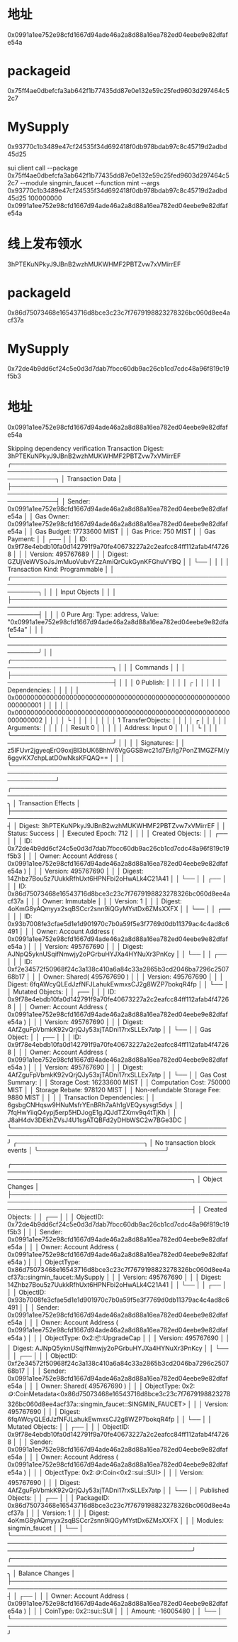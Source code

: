 # 地址
0x0991a1ee752e98cfd1667d94ade46a2a8d88a16ea782ed04eebe9e82dfafe54a
# packageid
0x75ff4ae0dbefcfa3ab642f1b77435dd87e0e132e59c25fed9603d297464c52c7
# MySupply
0x93770c1b3489e47cf24535f34d692418f0db978bdab97c8c45719d2adbd45d25

sui client call --package 0x75ff4ae0dbefcfa3ab642f1b77435dd87e0e132e59c25fed9603d297464c52c7 --module singmin_faucet --function mint --args 0x93770c1b3489e47cf24535f34d692418f0db978bdab97c8c45719d2adbd45d25 100000000 0x0991a1ee752e98cfd1667d94ade46a2a8d88a16ea782ed04eebe9e82dfafe54a





# 线上发布领水
3hPTEKuNPkyJ9JBnB2wzhMUKWHMF2PBTZvw7xVMirrEF
# packageId
0x86d75073468e16543716d8bce3c23c7f7679198823278326bc060d8ee4acf37a
# MySupply
0x72de4b9dd6cf24c5e0d3d7dab7fbcc60db9ac26cb1cd7cdc48a96f819c19f5b3
# 地址
0x0991a1ee752e98cfd1667d94ade46a2a8d88a16ea782ed04eebe9e82dfafe54a


Skipping dependency verification
Transaction Digest: 3hPTEKuNPkyJ9JBnB2wzhMUKWHMF2PBTZvw7xVMirrEF
╭──────────────────────────────────────────────────────────────────────────────────────────────────────────────╮
│ Transaction Data                                                                                             │
├──────────────────────────────────────────────────────────────────────────────────────────────────────────────┤
│ Sender: 0x0991a1ee752e98cfd1667d94ade46a2a8d88a16ea782ed04eebe9e82dfafe54a                                   │
│ Gas Owner: 0x0991a1ee752e98cfd1667d94ade46a2a8d88a16ea782ed04eebe9e82dfafe54a                                │
│ Gas Budget: 17733600 MIST                                                                                    │
│ Gas Price: 750 MIST                                                                                          │
│ Gas Payment:                                                                                                 │
│  ┌──                                                                                                         │
│  │ ID: 0x9f78e4ebdb10fa0d142791f9a70fe40673227a2c2eafcc84ff112afab4f47268                                    │
│  │ Version: 495767689                                                                                        │
│  │ Digest: GZUjVeWVSoJsJmMuoVubvYZzAmiQrCukGynKFGhuVYBQ                                                      │
│  └──                                                                                                         │
│                                                                                                              │
│ Transaction Kind: Programmable                                                                               │
│ ╭──────────────────────────────────────────────────────────────────────────────────────────────────────────╮ │
│ │ Input Objects                                                                                            │ │
│ ├──────────────────────────────────────────────────────────────────────────────────────────────────────────┤ │
│ │ 0   Pure Arg: Type: address, Value: "0x0991a1ee752e98cfd1667d94ade46a2a8d88a16ea782ed04eebe9e82dfafe54a" │ │
│ ╰──────────────────────────────────────────────────────────────────────────────────────────────────────────╯ │
│ ╭─────────────────────────────────────────────────────────────────────────╮                                  │
│ │ Commands                                                                │                                  │
│ ├─────────────────────────────────────────────────────────────────────────┤                                  │
│ │ 0  Publish:                                                             │                                  │
│ │  ┌                                                                      │                                  │
│ │  │ Dependencies:                                                        │                                  │
│ │  │   0x0000000000000000000000000000000000000000000000000000000000000001 │                                  │
│ │  │   0x0000000000000000000000000000000000000000000000000000000000000002 │                                  │
│ │  └                                                                      │                                  │
│ │                                                                         │                                  │
│ │ 1  TransferObjects:                                                     │                                  │
│ │  ┌                                                                      │                                  │
│ │  │ Arguments:                                                           │                                  │
│ │  │   Result 0                                                           │                                  │
│ │  │ Address: Input  0                                                    │                                  │
│ │  └                                                                      │                                  │
│ ╰─────────────────────────────────────────────────────────────────────────╯                                  │
│                                                                                                              │
│ Signatures:                                                                                                  │
│    z5lFUvr2jgyeqErO9oxjBI3bUK6BhhV6VgGGSBwc21d7Er/Ig7PonZ1MGZFM/y6ggvKX7chpLatD0wNksKFQAQ==                  │
│                                                                                                              │
╰──────────────────────────────────────────────────────────────────────────────────────────────────────────────╯
╭───────────────────────────────────────────────────────────────────────────────────────────────────╮
│ Transaction Effects                                                                               │
├───────────────────────────────────────────────────────────────────────────────────────────────────┤
│ Digest: 3hPTEKuNPkyJ9JBnB2wzhMUKWHMF2PBTZvw7xVMirrEF                                              │
│ Status: Success                                                                                   │
│ Executed Epoch: 712                                                                               │
│                                                                                                   │
│ Created Objects:                                                                                  │
│  ┌──                                                                                              │
│  │ ID: 0x72de4b9dd6cf24c5e0d3d7dab7fbcc60db9ac26cb1cd7cdc48a96f819c19f5b3                         │
│  │ Owner: Account Address ( 0x0991a1ee752e98cfd1667d94ade46a2a8d88a16ea782ed04eebe9e82dfafe54a )  │
│  │ Version: 495767690                                                                             │
│  │ Digest: 14Zhbz7Bou5z7UukkRfhUxt6HPNFbi2oHwALk4C21A41                                           │
│  └──                                                                                              │
│  ┌──                                                                                              │
│  │ ID: 0x86d75073468e16543716d8bce3c23c7f7679198823278326bc060d8ee4acf37a                         │
│  │ Owner: Immutable                                                                               │
│  │ Version: 1                                                                                     │
│  │ Digest: 4oKmG8yAQmyyx2sqBSCcr2snn9iQGyMYstDx6ZMsXXFX                                           │
│  └──                                                                                              │
│  ┌──                                                                                              │
│  │ ID: 0x93b7008fe3cfae5d1e1d901970c7b0a59f5e3f7769d0db11379ac4c4ad8c6491                         │
│  │ Owner: Account Address ( 0x0991a1ee752e98cfd1667d94ade46a2a8d88a16ea782ed04eebe9e82dfafe54a )  │
│  │ Version: 495767690                                                                             │
│  │ Digest: AJNpQ5yknUSqifNmwjy2oPGrbuHYJXa4HYNuXr3PnKcy                                           │
│  └──                                                                                              │
│  ┌──                                                                                              │
│  │ ID: 0xf2e34572f50968f24c3a138c410a6a84c33a2865b3cd2046ba7296c250768b17                         │
│  │ Owner: Shared( 495767690 )                                                                     │
│  │ Version: 495767690                                                                             │
│  │ Digest: 6fqAWcyQLEdJzfNFJLahukEwmxsCJ2g8WZP7bokqR4fp                                           │
│  └──                                                                                              │
│ Mutated Objects:                                                                                  │
│  ┌──                                                                                              │
│  │ ID: 0x9f78e4ebdb10fa0d142791f9a70fe40673227a2c2eafcc84ff112afab4f47268                         │
│  │ Owner: Account Address ( 0x0991a1ee752e98cfd1667d94ade46a2a8d88a16ea782ed04eebe9e82dfafe54a )  │
│  │ Version: 495767690                                                                             │
│  │ Digest: 4AfZguFpVbmkK92vQrjQJy53xjTADni17rxSLLEx7atp                                           │
│  └──                                                                                              │
│ Gas Object:                                                                                       │
│  ┌──                                                                                              │
│  │ ID: 0x9f78e4ebdb10fa0d142791f9a70fe40673227a2c2eafcc84ff112afab4f47268                         │
│  │ Owner: Account Address ( 0x0991a1ee752e98cfd1667d94ade46a2a8d88a16ea782ed04eebe9e82dfafe54a )  │
│  │ Version: 495767690                                                                             │
│  │ Digest: 4AfZguFpVbmkK92vQrjQJy53xjTADni17rxSLLEx7atp                                           │
│  └──                                                                                              │
│ Gas Cost Summary:                                                                                 │
│    Storage Cost: 16233600 MIST                                                                    │
│    Computation Cost: 750000 MIST                                                                  │
│    Storage Rebate: 978120 MIST                                                                    │
│    Non-refundable Storage Fee: 9880 MIST                                                          │
│                                                                                                   │
│ Transaction Dependencies:                                                                         │
│    6gsbgCNHqsw9HNuMsfrYEnBRh7aAh1gVEQysysgt5dys                                                   │
│    7fqHwYiiqQ4ypj5erp5HDJogE1gJQJdTZXmv9q4tTjKh                                                   │
│    J8aH4dv3DEkhZVsJ4U1sgATQBFd2yDHbWSC2w7BGe3DC                                                   │
╰───────────────────────────────────────────────────────────────────────────────────────────────────╯
╭─────────────────────────────╮
│ No transaction block events │
╰─────────────────────────────╯

╭─────────────────────────────────────────────────────────────────────────────────────────────────────────────────────────────────────────────╮
│ Object Changes
    │
├─────────────────────────────────────────────────────────────────────────────────────────────────────────────────────────────────────────────┤
│ Created Objects:
    │
│  ┌──
    │
│  │ ObjectID: 0x72de4b9dd6cf24c5e0d3d7dab7fbcc60db9ac26cb1cd7cdc48a96f819c19f5b3
    │
│  │ Sender: 0x0991a1ee752e98cfd1667d94ade46a2a8d88a16ea782ed04eebe9e82dfafe54a
    │
│  │ Owner: Account Address ( 0x0991a1ee752e98cfd1667d94ade46a2a8d88a16ea782ed04eebe9e82dfafe54a )
    │
│  │ ObjectType: 0x86d75073468e16543716d8bce3c23c7f7679198823278326bc060d8ee4acf37a::singmin_faucet::MySupply
    │
│  │ Version: 495767690
    │
│  │ Digest: 14Zhbz7Bou5z7UukkRfhUxt6HPNFbi2oHwALk4C21A41
    │
│  └──
    │
│  ┌──
    │
│  │ ObjectID: 0x93b7008fe3cfae5d1e1d901970c7b0a59f5e3f7769d0db11379ac4c4ad8c6491
    │
│  │ Sender: 0x0991a1ee752e98cfd1667d94ade46a2a8d88a16ea782ed04eebe9e82dfafe54a
    │
│  │ Owner: Account Address ( 0x0991a1ee752e98cfd1667d94ade46a2a8d88a16ea782ed04eebe9e82dfafe54a )
    │
│  │ ObjectType: 0x2::package::UpgradeCap
    │
│  │ Version: 495767690
    │
│  │ Digest: AJNpQ5yknUSqifNmwjy2oPGrbuHYJXa4HYNuXr3PnKcy
    │
│  └──
    │
│  ┌──
    │
│  │ ObjectID: 0xf2e34572f50968f24c3a138c410a6a84c33a2865b3cd2046ba7296c250768b17
    │
│  │ Sender: 0x0991a1ee752e98cfd1667d94ade46a2a8d88a16ea782ed04eebe9e82dfafe54a
    │
│  │ Owner: Shared( 495767690 )
    │
│  │ ObjectType: 0x2::coin::CoinMetadata<0x86d75073468e16543716d8bce3c23c7f7679198823278326bc060d8ee4acf37a::singmin_faucet::SINGMIN_FAUCET>  │
│  │ Version: 495767690
    │
│  │ Digest: 6fqAWcyQLEdJzfNFJLahukEwmxsCJ2g8WZP7bokqR4fp
    │
│  └──
    │
│ Mutated Objects:
    │
│  ┌──
    │
│  │ ObjectID: 0x9f78e4ebdb10fa0d142791f9a70fe40673227a2c2eafcc84ff112afab4f47268
    │
│  │ Sender: 0x0991a1ee752e98cfd1667d94ade46a2a8d88a16ea782ed04eebe9e82dfafe54a
    │
│  │ Owner: Account Address ( 0x0991a1ee752e98cfd1667d94ade46a2a8d88a16ea782ed04eebe9e82dfafe54a )
    │
│  │ ObjectType: 0x2::coin::Coin<0x2::sui::SUI>
    │
│  │ Version: 495767690
    │
│  │ Digest: 4AfZguFpVbmkK92vQrjQJy53xjTADni17rxSLLEx7atp
    │
│  └──
    │
│ Published Objects:
    │
│  ┌──
    │
│  │ PackageID: 0x86d75073468e16543716d8bce3c23c7f7679198823278326bc060d8ee4acf37a
    │
│  │ Version: 1
    │
│  │ Digest: 4oKmG8yAQmyyx2sqBSCcr2snn9iQGyMYstDx6ZMsXXFX
    │
│  │ Modules: singmin_faucet
    │
│  └──
    │
╰─────────────────────────────────────────────────────────────────────────────────────────────────────────────────────────────────────────────╯
╭───────────────────────────────────────────────────────────────────────────────────────────────────╮
│ Balance Changes                                                                                   │
├───────────────────────────────────────────────────────────────────────────────────────────────────┤
│  ┌──                                                                                              │
│  │ Owner: Account Address ( 0x0991a1ee752e98cfd1667d94ade46a2a8d88a16ea782ed04eebe9e82dfafe54a )  │
│  │ CoinType: 0x2::sui::SUI                                                                        │
│  │ Amount: -16005480                                                                              │
│  └──                                                                                              │
╰───────────────────────────────────────────────────────────────────────────────────────────────────╯